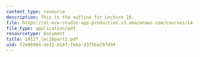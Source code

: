 ```yaml
---
content_type: resource
description: This is the outline for Lecture 10.
file: https://ol-ocw-studio-app-production.s3.amazonaws.com/courses/14-127-behavioral-economics-and-finance-spring-2004/f2e06984de31e14ffe6ad375ba29fd94_14127_lec10part2.pdf
file_type: application/pdf
resourcetype: Document
title: 14127_lec10part2.pdf
uid: f2e06984-de31-e14f-fe6a-d375ba29fd94
---
```

